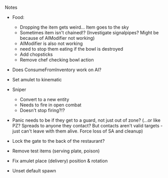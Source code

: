 Notes
* Food:
  * Dropping the item gets weird... Item goes to the sky
  * Sometimes item isn't chained!? (Investigate signalpipes? Might be because of AIModifier not working)
  * AIModifier is also not working
  * need to stop them eating if the bowl is destroyed
  * Add chopsticks
  * Remove chef checking bowl action
* Does ConsumeFromInventory work on AI?
* Set amulet to kinematic
* Sniper
  * Convert to a new entity
  * Needs to fire in open combat
  * Doesn't stop firing?!?
* Panic needs to be if they get to a guard, not just out of zone? (...or like PZ? Spreads to anyone they contact? But contacts aren't valid targets - just can't leave with them alive. Force loss of SA and cleanup)
* Lock the gate to the back of the restaurant?



* Remove test items (serving plate, poison)
* Fix amulet place (delivery) position & rotation
* Unset default spawn
